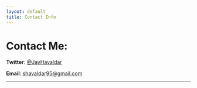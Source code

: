 ```yaml
---
layout: default
title: Contact Info
---
```

# Contact Me:

**Twitter**: [@JayHavaldar](https://twitter.com/JayHavaldar)

**Email**: [shavaldar95@gmail.com](mailto:shavaldar95@gmail.com)

---